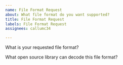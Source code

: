 ```yaml
---
name: File Format Request
about: What file format do you want supported?
title: File Format Request
labels: File Format Request
assignees: callumc34

---
```


What is your requested file format?

What open source library can decode this file format?
